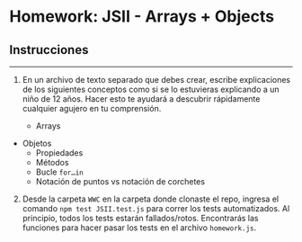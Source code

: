 # Homework: JSII - Arrays + Objects

## Instrucciones
---
1. En un archivo de texto separado que debes crear, escribe explicaciones de los siguientes conceptos como si se lo estuvieras explicando a un niño de 12 años. Hacer esto te ayudará a descubrir rápidamente cualquier agujero en tu comprensión.

	* Arrays
  * Objetos
	* Propiedades
	* Métodos
	* Bucle `for…in`
	* Notación de puntos vs notación de corchetes

2. Desde la carpeta `WWC` en la carpeta donde clonaste el repo, ingresa el comando `npm test JSII.test.js` para correr los tests automatizados. Al principio, todos los tests estarán fallados/rotos. Encontrarás las funciones para hacer pasar los tests en el archivo `homework.js`.